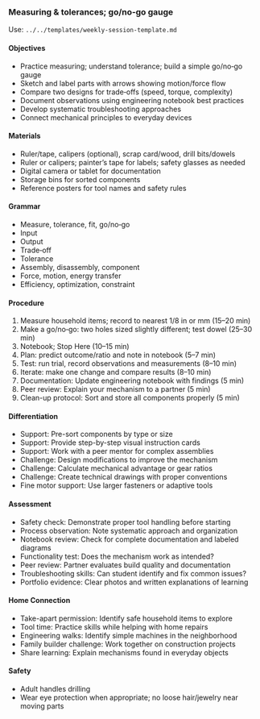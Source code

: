 ### Measuring & tolerances; go/no‑go gauge

Use: `../../templates/weekly-session-template.md`

#### Objectives
- Practice measuring; understand tolerance; build a simple go/no‑go gauge
- Sketch and label parts with arrows showing motion/force flow
- Compare two designs for trade‑offs (speed, torque, complexity)
- Document observations using engineering notebook best practices
- Develop systematic troubleshooting approaches
- Connect mechanical principles to everyday devices
#### Materials
- Ruler/tape, calipers (optional), scrap card/wood, drill bits/dowels
- Ruler or calipers; painter’s tape for labels; safety glasses as needed
- Digital camera or tablet for documentation
- Storage bins for sorted components
- Reference posters for tool names and safety rules
#### Grammar
- Measure, tolerance, fit, go/no‑go
- Input
- Output
- Trade‑off
- Tolerance
- Assembly, disassembly, component
- Force, motion, energy transfer
- Efficiency, optimization, constraint
#### Procedure
1) Measure household items; record to nearest 1/8 in or mm (15–20 min)
2) Make a go/no‑go: two holes sized slightly different; test dowel (25–30 min)
3) Notebook; Stop Here (10–15 min)
4) Plan: predict outcome/ratio and note in notebook (5–7 min)
5) Test: run trial, record observations and measurements (8–10 min)
6) Iterate: make one change and compare results (8–10 min)
7) Documentation: Update engineering notebook with findings (5 min)
8) Peer review: Explain your mechanism to a partner (5 min)
9) Clean-up protocol: Sort and store all components properly (5 min)


#### Differentiation
- Support: Pre-sort components by type or size
- Support: Provide step-by-step visual instruction cards
- Support: Work with a peer mentor for complex assemblies
- Challenge: Design modifications to improve the mechanism
- Challenge: Calculate mechanical advantage or gear ratios
- Challenge: Create technical drawings with proper conventions
- Fine motor support: Use larger fasteners or adaptive tools
#### Assessment
- Safety check: Demonstrate proper tool handling before starting
- Process observation: Note systematic approach and organization
- Notebook review: Check for complete documentation and labeled diagrams
- Functionality test: Does the mechanism work as intended?
- Peer review: Partner evaluates build quality and documentation
- Troubleshooting skills: Can student identify and fix common issues?
- Portfolio evidence: Clear photos and written explanations of learning

#### Home Connection
- Take-apart permission: Identify safe household items to explore
- Tool time: Practice skills while helping with home repairs
- Engineering walks: Identify simple machines in the neighborhood
- Family builder challenge: Work together on construction projects
- Share learning: Explain mechanisms found in everyday objects
#### Safety
- Adult handles drilling
- Wear eye protection when appropriate; no loose hair/jewelry near moving parts

<!-- enriched: v1 -->


<!-- expanded: v3 -->